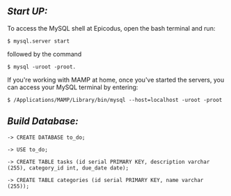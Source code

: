## _Start UP:_

To access the MySQL shell at Epicodus, open the bash terminal and run:
```
$ mysql.server start
```
followed by the command
```
$ mysql -uroot -proot.
```

If you're working with MAMP at home, once you've started the servers, you can access your MySQL terminal by entering:
```
$ /Applications/MAMP/Library/bin/mysql --host=localhost -uroot -proot
```

## _Build Database:_

```
-> CREATE DATABASE to_do;

-> USE to_do;

-> CREATE TABLE tasks (id serial PRIMARY KEY, description varchar (255), category_id int, due_date date);

-> CREATE TABLE categories (id serial PRIMARY KEY, name varchar (255));



```
